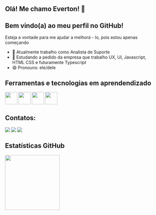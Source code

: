 ## Olá! Me chamo Everton! 👋


## Bem vindo(a) ao meu perfil no GitHub!
   Esteja a vontade para me ajudar a melhorá - lo, pois estou apenas começando

   - 🔭 Atualmente trabalho como Analista de Suporte
   - 🌱 Estudando a pedido da empresa que trabalho UX, UI, Javascript, HTML CSS e futuramente Typescript
   - 😄 Pronouns: ele/dele

## Ferramentas e tecnologias em aprendendizado

  <img loading="lazy" src="https://cdn.jsdelivr.net/gh/devicons/devicon@latest/icons/git/git-original.svg" width="40" height="40"/> <img loading="lazy" src="https://cdn.jsdelivr.net/gh/devicons/devicon@latest/icons/javascript/javascript-original.svg" width="40"   height="40"/> <img loading="lazy" src="https://cdn.jsdelivr.net/gh/devicons/devicon@latest/icons/html5/html5-original-wordmark.svg" width="40" height="40"/> <img loading="lazy" src="https://cdn.jsdelivr.net/gh/devicons/devicon@latest/icons/css3/css3-original-wordmark.svg" width="40" height="40"/>
        
 ## Contatos:
 <div>
   <a href="https://www.linkedin.com/in/everton-adriano/" target="_blank"><img loading="lazy" src="https://img.shields.io/badge/-LinkedIn-%230077B5?style=for-the-badge&logo=linkedin&logoColor=white" target="_blank"></a>   
   <a href = "malito:everton.adn@gmail.com"><img loading="lazy" src="https://img.shields.io/badge/Gmail-D14836?style=for-the-badge&logo=gmail&logoColor=white" target="_blank"></a>
   <a href="https://www.instagram.com/everton_adn/" target="_blank"><img loading="lazy" src="https://img.shields.io/badge/-Instagram-%23E4405F?style=for-the-badge&logo=instagram&logoColor=white" target="_blank"></a>
 </div>
 
  ## Estatísticas GitHub
  <div>
  <a href="https://github.com/everton-adriano">
  <img loading="lazy" height="180em" src="https://github-readme-stats.vercel.app/api/top-langs/?username=everton-adriano&layout=compact&langs_count=7&theme=dark"/>
  </div>
            
            
          
